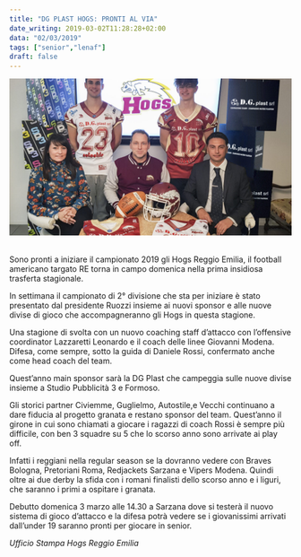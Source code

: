 ```yaml
---
title: "DG PLAST HOGS: PRONTI AL VIA"
date_writing: 2019-03-02T11:28:28+02:00
data: "02/03/2019"
tags: ["senior","lenaf"]
draft: false
---
```


<center>
<img class="articolo" src="../img/2019/presentazione.jpg">
</center>

<br/>  

Sono pronti a iniziare il campionato 2019 gli Hogs Reggio Emilia, il football americano targato RE torna in campo domenica nella prima insidiosa trasferta stagionale.  
  
In settimana il campionato di 2° divisione che sta per iniziare è stato presentato dal presidente Ruozzi insieme ai nuovi sponsor e alle nuove divise di gioco che accompagneranno gli Hogs in questa stagione.  
  
Una stagione di svolta con un nuovo coaching staff d’attacco con l’offensive coordinator Lazzaretti Leonardo e il coach delle linee Giovanni Modena. Difesa, come sempre, sotto la guida di Daniele Rossi, confermato anche come head coach del team.  
  
Quest’anno main sponsor sarà la DG Plast che campeggia sulle nuove divise insieme a Studio Pubblicità 3 e Formoso.  
  
Gli storici partner Civiemme, Guglielmo, Autostile,e Vecchi continuano a dare fiducia al progetto granata e restano sponsor del team. Quest’anno il girone in cui sono chiamati a giocare i ragazzi di coach Rossi è sempre più difficile, con ben 3 squadre su 5 che lo scorso anno sono arrivate ai play off.
  
Infatti i reggiani nella regular season se la dovranno vedere con Braves Bologna, Pretoriani Roma, Redjackets Sarzana e Vipers Modena.   Quindi oltre ai due derby la sfida con i romani finalisti dello scorso anno e i liguri, che saranno i primi a ospitare i granata.  
  
Debutto domenica 3 marzo alle 14.30 a Sarzana dove si testerà il nuovo sistema di gioco d’attacco e la difesa potrà vedere se i giovanissimi arrivati dall’under 19 saranno pronti per giocare in senior.  
  

     
*Ufficio Stampa Hogs Reggio Emilia*